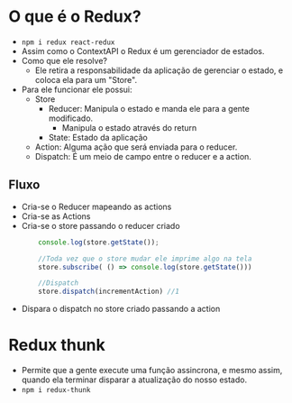 # O que é o Redux?

- `npm i redux react-redux`
- Assim como o ContextAPI o Redux é um gerenciador de estados.
- Como que ele resolve?
    - Ele retira a responsabilidade da aplicação de gerenciar o estado, e coloca ela para um "Store".
- Para ele funcionar ele possui:
    - Store
        - Reducer: Manipula o estado e manda ele para a gente modificado.
            - Manipula o estado através do return
        - State: Estado da aplicação
    - Action: Alguma ação que será enviada para o reducer.
    - Dispatch: É um meio de campo entre o reducer e a action.

## Fluxo

- Cria-se o Reducer mapeando as actions
- Cria-se as Actions
- Cria-se o store passando o reducer criado
    ```js
        console.log(store.getState());

        //Toda vez que o store mudar ele imprime algo na tela
        store.subscribe( () => console.log(store.getState()))

        //Dispatch
        store.dispatch(incrementAction) //1
    
    ```
- Dispara o dispatch no store criado passando a action

# Redux thunk

- Permite que a gente execute uma função assincrona, e mesmo assim, quando ela terminar disparar a atualização do nosso estado.
- `npm i redux-thunk`